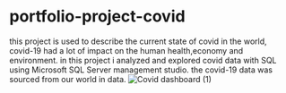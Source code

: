 # portfolio-project-covid
this project is used to describe the current state of covid in the world, covid-19 had a lot of impact on the human health,economy and environment.
in this project i analyzed and explored covid data with SQL using Microsoft SQL Server management studio.
the covid-19 data was sourced from our world in data.
![Covid dashboard (1)](https://github.com/emmausuwa96/portfolio-project-covid-/assets/134615235/293cbc90-7921-4764-ac38-0a3ac8df2465)
